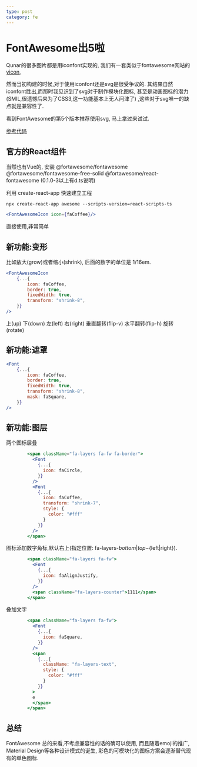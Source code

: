 ```yaml
---
type: post
category: fe
---
```

# FontAwesome出5啦

Qunar的很多图片都是用iconfont实现的,
我们有一套类似于fontawesome网站的[yicon](https://yicon.ymfe.org),

然而当初构建的时候,对于使用iconfont还是svg是很受争议的.
其结果自然iconfont胜出,而那时我见识到了svg对于制作模块化图标,
甚至是动画图标的潜力(SMIL,很遗憾后来为了CSS3,这一功能基本上无人问津了)
,这些对于svg唯一的缺点就是兼容性了.

看到FontAwesome的第5个版本推荐使用svg, 马上拿过来试试.

[参考代码](http://gongbushang.com:3000/gongbushang/fontAweSome5Playground)

## 官方的React组件

当然也有Vue的, 安装 @fortawesome/fontawesome @fortawesome/fontawesome-free-solid @fortawesome/react-fontawesome 
(0.1.0-3以上有d.ts说明)

利用 create-react-app 快速建立工程

```shell
npx create-react-app awesome --scripts-version=react-scripts-ts
```

```jsx
<FontAwesomeIcon icon={faCoffee}/>
```

直接使用,非常简单

## 新功能:变形

比如放大(grow)或者缩小(shrink),
后面的数字的单位是 1/16em.

```jsx
<FontAwesomeIcon
    {...{
        icon: faCoffee,
        border: true,
        fixedWidth: true,
        transform: "shrink-8",
    }}
/>
```

上(up) 下(down) 左(left) 右(right)
垂直翻转(flip-v) 水平翻转(flip-h) 
旋转(rotate) 

## 新功能:遮罩

```jsx
<Font
    {...{
        icon: faCoffee,
        border: true,
        fixedWidth: true,
        transform: "shrink-8",
        mask: faSquare,
    }}
/>
```

## 新功能:图层

两个图标层叠

```jsx
        <span className="fa-layers fa-fw fa-border">
          <Font
            {...{
              icon: faCircle,
            }}
          />
          <Font
            {...{
              icon: faCoffee,
              transform: "shrink-7",
              style: {
                color: "#fff"
              }
            }}
          />
        </span>
```

图标添加数字角标,默认右上(指定位置: fa-layers-${bottom|top}-${left|right}).

```jsx
        <span className="fa-layers fa-fw">
          <Font
            {...{
              icon: faAlignJustify,
            }}
          />
          <span className="fa-layers-counter">1111</span>
        </span>
```

叠加文字

```jsx
        <span className="fa-layers fa-fw">
          <Font
            {...{
              icon: faSquare,
            }}
          />
          <span
            {...{
              className: "fa-layers-text",
              style: {
                color: "#fff"
              }
            }}
          >
          e
          </span>
        </span>
```

## 总结

FontAwesome 总的来看,不考虑兼容性的话的确可以使用,
而且随着emoji的推广, Material Design等各种设计模式的诞生,
彩色的可模块化的图标方案会逐渐替代现有的单色图标.

